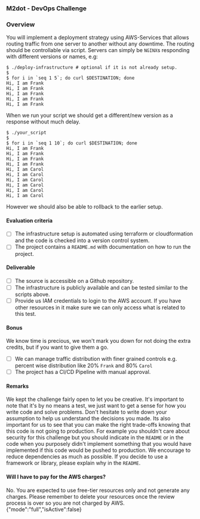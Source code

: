 ### M2dot - DevOps Challenge

### Overview
You will implement a deployment strategy using AWS-Services that allows routing traffic from one server to another without any downtime.
The routing should be controllable via script. Servers can simply be `NGINX`s responding with different versions or names, e.g:

```
$ ./deploy-infrastructure # optional if it is not already setup.
$
$ for i in `seq 1 5`; do curl $DESTINATION; done
Hi, I am Frank
Hi, I am Frank
Hi, I am Frank
Hi, I am Frank
Hi, I am Frank
```
When we run your script we should get a different/new version as a response without much delay.
```
$ ./your_script
$
$ for i in `seq 1 10`; do curl $DESTINATION; done
Hi, I am Frank
Hi, I am Frank
Hi, I am Frank
Hi, I am Frank
Hi, I am Carol
Hi, I am Carol
Hi, I am Carol
Hi, I am Carol
Hi, I am Carol
Hi, I am Carol
```

However we should also be able to rollback to the earlier setup.

#### Evaluation criteria
 - [ ] The infrastructure setup is automated using terraform or cloudformation and the code is checked into a version control system.
 - [ ] The project contains a `README.md` with documentation on how to run the project.

#### Deliverable
- [ ] The source is accessible on a Github repository.
- [ ] The infrastructure is publicly available and can be tested similar to the scripts above.
- [ ] Provide us IAM credentials to login to the AWS account. If you have other resources in it make sure we can only access what is related to this test.

#### Bonus
We know time is precious, we won't mark you down for not doing the extra credits, but if you want to give them a go.

- [ ] We can manage traffic distribution with finer grained controls e.g. percent wise distribution like 20% `Frank` and 80% `Carol`
- [ ] The project has a CI/CD Pipeline with manual approval.

#### Remarks
We kept the challenge fairly open to let you be creative.
It's important to note that it's by no means a test, we just want to get a sense for how you write code and solve problems.
Don't hesitate to write down your assumption to help us understand the decisions you made.  Its also important for us to see that you can make the right trade-offs knowing that this code is not going to production. For example you shouldn't care about security for this challenge but you should indicate in the `README` or in the code when you purposely didn't implement something that you would have implemented if this code would be pushed to production. We encourage to reduce dependencies as much as possible. If you decide to use a framework or library, please explain why in the `README`.

#### Will I have to pay for the AWS charges?
No. You are expected to use free-tier resources only and not generate any charges.
Please remember to delete your resources once the review process is over so you are not charged by AWS.
{"mode":"full","isActive":false}
